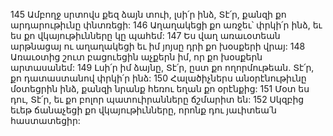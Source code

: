 145 Ամբողջ սրտովս քեզ ձայն տուի,
լսի՛ր ինձ, Տէ՛ր,
քանզի քո արդարութիւնը փնտռեցի:
146 Աղաղակեցի քո առջեւ՝ փրկի՛ր ինձ,
եւ ես քո վկայութիւնները կը պահեմ:
147 Ես վաղ առաւօտեան արթնացայ ու աղաղակեցի եւ իմ յոյսը դրի քո խօսքերի վրայ:
148 Առաւօտից շուտ բացուեցին աչքերն իմ,
որ քո խօսքերն արտասանեմ:
149 Լսի՛ր իմ ձայնը, Տէ՛ր, ըստ քո ողորմութեան.
Տէ՛ր, քո դատաստանով փրկի՛ր ինձ:
150 Հալածիչներս անօրէնութիւնը մօտեցրին ինձ,
քանզի նրանք հեռու եղան քո օրէնքից:
151 Մօտ ես դու, Տէ՛ր, եւ քո բոլոր պատուիրանները ճշմարիտ են:
152 Սկզբից եւեթ ճանաչեցի քո վկայութիւնները,
որոնք դու յաւիտեա՛ն հաստատեցիր:

